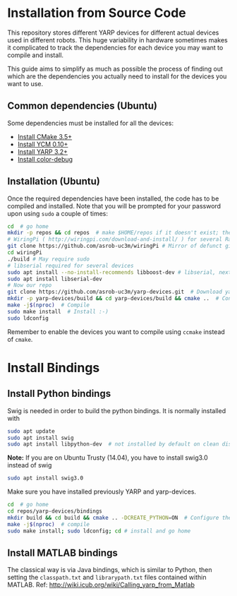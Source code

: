 # Installation from Source Code

This repository stores different YARP devices for different actual devices used in different robots. This huge variability in hardware sometimes makes it complicated to track the dependencies for each device you may want to compile and install.

This guide aims to simplify as much as possible the process of finding out which are the dependencies you actually need to install for the devices you want to use.

## Common dependencies (Ubuntu)

Some dependencies must be installed for all the devices:

- [Install CMake 3.5+](https://github.com/roboticslab-uc3m/installation-guides/blob/master/install-cmake.md/)
- [Install YCM 0.10+](https://github.com/roboticslab-uc3m/installation-guides/blob/master/install-ycm.md/)
- [Install YARP 3.2+](https://github.com/roboticslab-uc3m/installation-guides/blob/master/install-yarp.md/)
- [Install color-debug](https://github.com/roboticslab-uc3m/color-debug)

## Installation (Ubuntu)

Once the required dependencies have been installed, the code has to be compiled and installed. Note that you will be prompted for your password upon using `sudo` a couple of times:

```bash
cd  # go home
mkdir -p repos && cd repos  # make $HOME/repos if it doesn't exist; then, enter it
# WiringPi ( http://wiringpi.com/download-and-install/ ) for several RasPi devices
git clone https://github.com/asrob-uc3m/wiringPi # Mirror of defunct git://git.drogon.net/wiringPi
cd wiringPi
./build # May require sudo
# libserial required for several devices
sudo apt install --no-install-recommends libboost-dev # libserial, next, requires boost/scoped_ptr.hpp
sudo apt install libserial-dev
# Now our repo
git clone https://github.com/asrob-uc3m/yarp-devices.git  # Download yarp-devices software from the repository
mkdir -p yarp-devices/build && cd yarp-devices/build && cmake ..  # Configure the yarp-devices software
make -j$(nproc)  # Compile
sudo make install  # Install :-)
sudo ldconfig
```

Remember to enable the devices you want to compile using `ccmake` instead of `cmake`.

# Install Bindings

## Install Python bindings

Swig is needed in order to build the python bindings. It is normally installed with
```bash
sudo apt update
sudo apt install swig
sudo apt install libpython-dev  # not installed by default on clean distros
```

**Note:** If you are on Ubuntu Trusty (14.04), you have to install swig3.0 instead of swig
```bash
sudo apt install swig3.0
```

Make sure you have installed previously YARP and yarp-devices.
```bash
cd  # go home
cd repos/yarp-devices/bindings
mkdir build && cd build && cmake .. -DCREATE_PYTHON=ON  # Configure the yarp-devices software
make -j$(nproc)  # compile
sudo make install; sudo ldconfig; cd # install and go home
```

## Install MATLAB bindings

The classical way is via Java bindings, which is similar to Python, then setting the `classpath.txt` and `librarypath.txt` files contained within MATLAB. Ref: http://wiki.icub.org/wiki/Calling_yarp_from_Matlab
